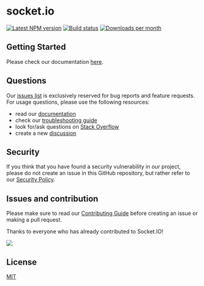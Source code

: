 # socket.io

[![Latest NPM version](https://img.shields.io/npm/v/socket.io.svg)](https://www.npmjs.com/package/socket.io)
[![Build status](https://github.com/socketio/socket.io/actions/workflows/ci.yml/badge.svg?branch=main)](https://github.com/socketio/socket.io/actions/workflows/ci.yml)
[![Downloads per month](https://img.shields.io/npm/dm/socket.io.svg)]((https://www.npmjs.com/package/socket.io))

## Getting Started

Please check our documentation [here](https://socket.io).

## Questions

Our [issues list](https://github.com/socketio/socket.io/issues) is exclusively reserved for bug reports and feature requests. For usage questions, please use the following resources:

- read our [documentation](https://socket.io/docs/v4/)
- check our [troubleshooting guide](https://socket.io/docs/v4/troubleshooting-connection-issues/)
- look for/ask questions on [Stack Overflow](https://stackoverflow.com/questions/tagged/socket.io)
- create a new [discussion](https://github.com/socketio/socket.io/discussions/new?category=q-a)

## Security

If you think that you have found a security vulnerability in our project, please do not create an issue in this GitHub repository, but rather refer to our [Security Policy](./SECURITY.md).

## Issues and contribution

Please make sure to read our [Contributing Guide](./CONTRIBUTING.md) before creating an issue or making a pull request.

Thanks to everyone who has already contributed to Socket.IO!

<a href="https://github.com/socketio/socket.io/graphs/contributors"><img src="https://opencollective.com/socketio/contributors.svg?width=890" /></a>

## License

[MIT](https://opensource.org/licenses/MIT)
